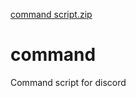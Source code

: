 [command script.zip](https://github.com/AxelFiveM/command/files/9495297/command.script.zip)
# command
Command script for discord
